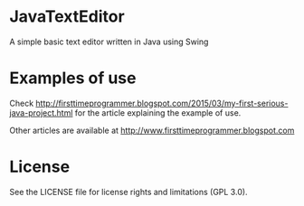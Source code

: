 # JavaTextEditor
A simple basic text editor written in Java using Swing

# Examples of use
Check http://firsttimeprogrammer.blogspot.com/2015/03/my-first-serious-java-project.html for the article explaining the example of use.

Other articles are available at http://www.firsttimeprogrammer.blogspot.com

# License
See the LICENSE file for license rights and limitations (GPL 3.0).
